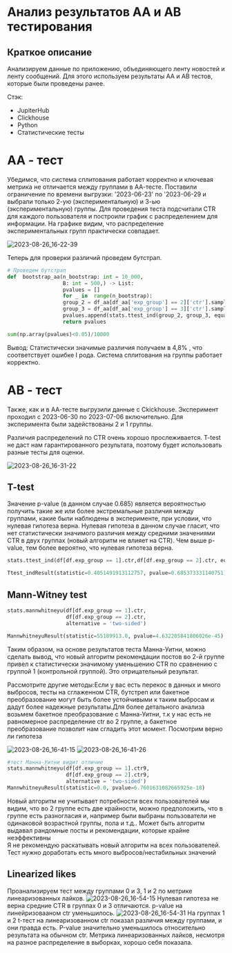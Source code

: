 #  Анализ результатов АА и АВ тестирования
## Краткое описание
Анализируем данные по приложению, объединяющего ленту новостей и ленту сообщений. Для этого используем результаты АА и АВ тестов, которые были проведены ранее.

Стэк:

* JupiterHub
* Clickhouse
* Python
* Статистические тесты

# АА - тест

Убедимся, что система сплитования работает корректно и ключевая метрика не отличается между группами в АА-тесте.
Поставили ограничение по времени выгрузки:  '2023-06-23' по '2023-06-29 и выбрали только 2-ую (экспериментальную) и 3-ью (экспериментальную) группы.
Для проведения теста подсчитали CTR для каждого пользователя и построили график с распределением для информации. На графике видим, что распределение экспериментальных групп практически совпадает.

![2023-08-26_16-22-39](https://github.com/Macharaits/My_project/assets/117433497/5ef9c7cc-abcd-436b-b7ed-65a1962d792a)

Теперь для проверки различий проведем бутстрап.
```python 
# Проведем бутстрап
def  bootstrap_aa(n_bootstrap: int = 10_000,
                  B: int = 500,) -> List:
                  pvalues = []
                  for _ in  range(n_bootstrap):
                  group_2 = df_aa[df_aa['exp_group'] == 2]['ctr'].sample(B, replace=False).tolist()
                  group_3 = df_aa[df_aa['exp_group'] == 3]['ctr'].sample(B, replace=False).tolist()
                  pvalues.append(stats.ttest_ind(group_2, group_3, equal_var=False)[1])
                  return pvalues
```
```python 
sum(np.array(pvalues)<0.05)/10000
```
Вывод: Статистически значимые различия получаем в 4,8% , что соответствует ошибке I рода. Система сплитования на группы работает корректно.

# АВ - тест
Также, как и в АА-тесте выгрузили данные с Ckickhouse. Эксперимент проходил с 2023-06-30 по 2023-07-06 включительно. Для эксперимента были задействованы 2 и 1 группы.

Различия распределений по CTR очень хорошо прослеживается. T-test не даст нам гарантированного результата, поэтому будет использовать разные тесты для оценки.

![2023-08-26_16-31-22](https://github.com/Macharaits/My_project/assets/117433497/cca1b528-b493-4813-b54d-eab58f0d4899)

## T-test
Значение p-value (в данном случае 0.685) является вероятностью получить такие же или более экстремальные различия между группами, какие были наблюдены в эксперименте, при условии, что нулевая гипотеза верна. Нулевая гипотеза в данном случае гласит, что нет статистически значимого различия между средними значениями CTR в двух группах (новый алгоритм не влияет на CTR). Чем выше p-value, тем более вероятно, что нулевая гипотеза верна.
```python
stats.ttest_ind(df[df.exp_group == 1].ctr,df[df.exp_group == 2].ctr, equal_var=False) 

Ttest_indResult(statistic=0.4051491913112757, pvalue=0.685373331140751)
```

## Mann-Witney test
```python 
stats.mannwhitneyu(df[df.exp_group == 1].ctr,
                   df[df.exp_group == 2].ctr,
                   alternative = 'two-sided')

MannwhitneyuResult(statistic=55189913.0, pvalue=4.632205841806026e-45)
```

Таким образом, на основе результатов теста Манна-Уитни, можно сделать вывод, что новый алгоритм рекомендации постов во 2-й группе привел к статистически значимому уменьшению CTR по сравнению с группой 1 (контрольной группой). Это отрицательный результат.

Рассмотрите другие методы:Если у вас есть перекос в данных и много выбросов, тесты на сглаженном CTR, бутстреп или бакетное преобразование могут быть более устойчивыми к таким выбросам и дадут более надежные результаты.Для более детального анализа возьмем бакетное преобразование с Манна-Уитни, т.к у нас есть не равномерное распределение ctr во 2 группе, а  бакетное преобразование позволит нам сгладить этот момент. Посмотрим верно ли гипотеза

![2023-08-26_16-41-15](https://github.com/Macharaits/My_project/assets/117433497/9e3b0cf6-096c-40e8-9dbf-77266109e3f1)
![2023-08-26_16-41-26](https://github.com/Macharaits/My_project/assets/117433497/b8bd0dc4-0ddd-4c2f-9de2-6a8216c5ac09)

```python 
#тест Манна-Уитни видит отличие
stats.mannwhitneyu(df[df.exp_group == 1].ctr9,
                   df[df.exp_group == 2].ctr9,
                   alternative = 'two-sided')
MannwhitneyuResult(statistic=0.0, pvalue=6.7601631082665925e-18)
```
Новый алгоритм не учитывает потребности всех пользователей мы видим, что во 2 группе есть две крайности, можно предположить, что в группе есть разногласия и, например были выбраны пользователи не одинаковой возрастной группы, пола и т.д.. Может быть алгоритм выдавал рандомные посты и рекомендации, которые крайне неэффективны  
Я не рекомендую раскатывать новый алгоритм на всех пользователей. Тест нужно доработать есть много выбросов/нестабильных значений

## Linearized likes
Проанализируем тест между группами 0 и 3, 1 и 2 по метрике линеаризованных лайков.
![2023-08-26_16-54-15](https://github.com/Macharaits/My_project/assets/117433497/279189ec-2739-4440-9db3-314ac029b803)
Нулевая гипотеза не верна средние CTR в группах 0 и 3 отличаются. p-value на линейризовааном ctr уменьшилось.
![2023-08-26_16-54-31](https://github.com/Macharaits/My_project/assets/117433497/b36a6e18-d4c7-4e70-95f6-7af400aab191)
На группах 1 и 2 t-тест на линеаризованном ctr показал различия между группами, и они правда есть. Р-value значительно уменьшилось относительно результата на обычном ctr.
Метрика линеаризованных лайков, несмотря на разное распределение в выборках, хорошо себя показала.


